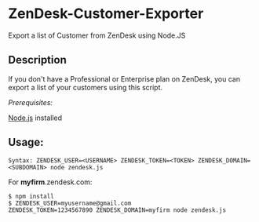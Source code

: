 # ZenDesk-Customer-Exporter
Export a list of Customer from ZenDesk using Node.JS

## Description

If you don't have a Professional or Enterprise plan on ZenDesk, you can export a list of your customers using this script.

*Prerequisites:*

[Node.js](https://nodejs.org/en/) installed

## Usage:

```
Syntax: ZENDESK_USER=<USERNAME> ZENDESK_TOKEN=<TOKEN> ZENDESK_DOMAIN=<SUBDOMAIN> node zendesk.js
```

For **myfirm**.zendesk.com:

```
$ npm install
$ ZENDESK_USER=myusername@gmail.com ZENDESK_TOKEN=1234567890 ZENDESK_DOMAIN=myfirm node zendesk.js
```
